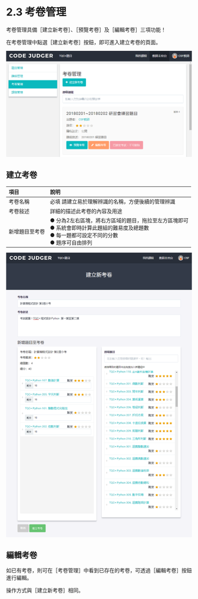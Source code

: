 # 2.3 考卷管理

考卷管理具備［建立新考卷］、［預覽考卷］及［編輯考卷］三項功能！

在考卷管理中點選［建立新考卷］按鈕，即可進入建立考卷的頁面。

![試卷管理](../.gitbook/assets/cjmd02-jiao-shi-zhu-kong-tai-03-kao-juan-guan-li-01-jian-li-xin-kao-juan-02.png)

## 建立考卷

| 項目           | 說明                                                                                                                                                   |
| :------------- | :----------------------------------------------------------------------------------------------------------------------------------------------------- |
| 考卷名稱       | 必填 請建立易於理解辨識的名稱，方便後續的管理辨識                                                                                                      |
| 考卷敍述       | 詳細的描述此考卷的內容及用途                                                                                                                           |
| 新增題目至考卷 | ● 分為2左右區塊，將右方區域的題目，拖拉至左方區塊即可<br> ● 系統會即時計算此題組的難易度及總題數<br>  ● 每一題都可設定不同的分數<br>  ● 題序可自由排列 |

![建立新考卷](../.gitbook/assets/cjmd02-jiao-shi-zhu-kong-tai-03-kao-juan-guan-li-01-jian-li-xin-kao-juan-03.png)

## 編輯考卷

如已有考卷，則可在［考卷管理］中看到已存在的考卷，可透過［編輯考卷］按鈕進行編輯。

操作方式與［建立新考卷］相同。

